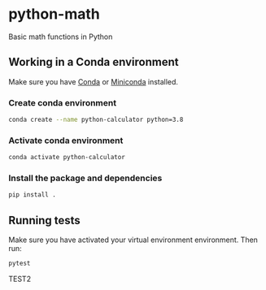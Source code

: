# python-math

Basic math functions in Python

## Working in a Conda environment

Make sure you have [Conda][conda] or [Miniconda][miniconda] installed.

### Create conda environment

```bash
conda create --name python-calculator python=3.8
```

### Activate conda environment

```bash
conda activate python-calculator
```

### Install the package and dependencies

```bash
pip install .
```

## Running tests

Make sure you have activated your virtual environment environment. Then run:

```bash
pytest
```

[conda]: https://conda.io/projects/conda/en/latest/user-guide/install/index.html
[miniconda]: https://docs.conda.io/en/latest/miniconda.html





TEST2